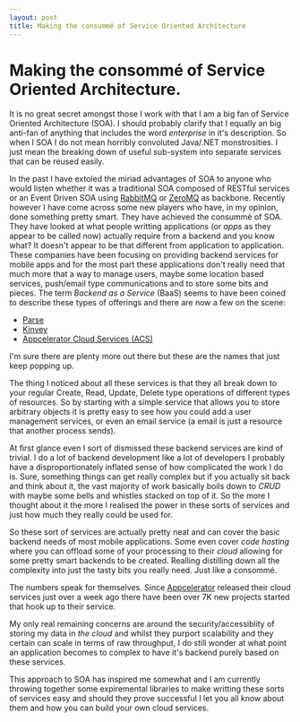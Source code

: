 ```yaml
---
layout: post
title: Making the consummé of Service Oriented Architecture
---
```


# Making the consommé of Service Oriented Architecture.

It is no great secret amongst those I work with that I am a big fan of
Service Oriented Architecture (SOA). I should probably clarify that I equally
an big anti-fan of anything that includes the word _enterprise_ in it's
description. So when I SOA I do not mean horribly convoluted Java/.NET
monstrosities. I just mean the breaking down of useful sub-system into separate
services that can be reused easily.

In the past I have extoled the miriad advantages of SOA to anyone who would
listen whether it was a traditional SOA composed of RESTful services or
an Event Driven SOA using [RabbitMQ](http://www.rabbitmq.com) or
[ZeroMQ](www.zeromq.org) as backbone. Recently however I have come across some
new players who have, in my opinion, done something pretty smart. They have
achieved the consummé of SOA. They have looked at what people writting
applications (or _apps_ as they appear to be called now) actually require
from a backend and you know what? It doesn't appear to be that different from
application to application.  These companies have been focusing on providing
backend services for mobile apps and for the most part these applications don't
really need that much more that a way to manage users, maybe some location
based services, push/email type communications and to store some bits and
pieces. The term _Backend as a Service_ (BaaS) seems to have been coined to
describe these types of offerings and there are now a few on the scene:

* [Parse](http://www.parse.com)
* [Kinvey](http://www.kinvey.com)
* [Appcelerator Cloud Services (ACS)](http://http://cloud.appcelerator.com/)

I'm sure there are plenty more out there but these are the names that just keep
popping up.

The thing I noticed about all these services is that they all break down to your
regular Create, Read, Update, Delete type operations of different types of
resources. So by starting with a simple service that allows you to store
arbitrary objects it is pretty easy to see how you could add a user management
services, or even an email service (a email is just a resource that another
process sends).

At first glance even I sort of dismissed these backend services are kind of
trivial. I do a lot of backend development like a lot of developers I probably
have a disproportionately inflated sense of how complicated the work I do is.
Sure, something things can get really complex but if you actually sit back and
think about it, the vast majority of work basically boils down to _CRUD_ with
maybe some bells and whistles stacked on top of it. So the more I thought
about it the more I realised the power in these sorts of services and just how
much they really could be used for.

So these sort of services are actually pretty neat and can cover the basic
backend needs of most mobile applications. Some even cover _code hosting_ where
you can offload some of your processing to their _cloud_ allowing for some
pretty smart backends to be created. Realling distilling down all the
complexity into just the tasty bits you really need. Just like a consommé.

The numbers speak for themselves. Since
[Appcelerator](http://www.appcelerator.com) released their cloud services just
over a week ago there have been over 7K new projects started that hook up to
their service.

My only real remaining concerns are around the security/accessiblity of storing
my data in _the cloud_ and whilst they purport scalability and they certain can
scale in terms of raw throughput, I do still wonder at what point an application
becomes to complex to have it's backend purely based on these services.

This approach to SOA has inspired me somewhat and I am currently throwing
together some expiremental libraries to make writting these sorts of services
easy and should they prove successful I let you all know about them and how
you can build your own cloud services.

